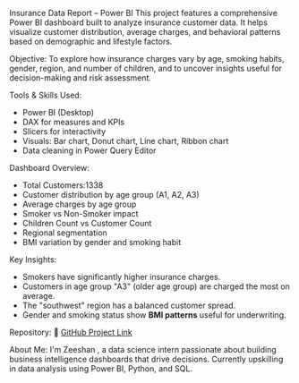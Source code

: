 Insurance Data Report – Power BI
This project features a comprehensive Power BI dashboard built to analyze insurance customer data. It helps visualize customer distribution, average charges, and behavioral patterns based on demographic and lifestyle factors.

Objective:
To explore how insurance charges vary by age, smoking habits, gender, region, and number of children, and to uncover insights useful for decision-making and risk assessment.

Tools & Skills Used:
- Power BI (Desktop)
- DAX for measures and KPIs
- Slicers for interactivity
- Visuals: Bar chart, Donut chart, Line chart, Ribbon chart
- Data cleaning in Power Query Editor
  
Dashboard Overview:
- Total Customers:1338
- Customer distribution by age group (A1, A2, A3)
- Average charges by age group
- Smoker vs Non-Smoker impact
- Children Count vs Customer Count
- Regional segmentation
- BMI variation by gender and smoking habit

Key Insights:
- Smokers have significantly higher insurance charges.
- Customers in age group "A3" (older age group) are charged the most on average.
- The "southwest" region has a balanced customer spread.
- Gender and smoking status show **BMI patterns** useful for underwriting.

Repository:
🔗 [GitHub Project Link](https://github.com/zeeshan3020/Insurance-data-report-Power-BI)

About Me:
I'm Zeeshan , a data science intern passionate about building business intelligence dashboards that drive decisions. Currently upskilling in data analysis using Power BI, Python, and SQL.
